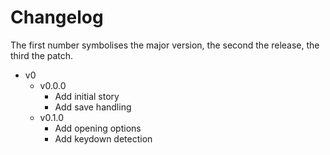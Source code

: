 # Changelog

The first number symbolises the major version, the second the release, the third the patch.

- v0
  - v0.0.0
    - Add initial story
    - Add save handling
  - v0.1.0
    - Add opening options
    - Add keydown detection